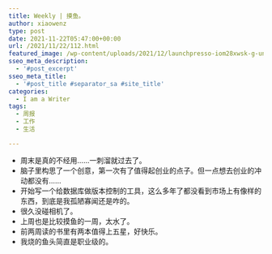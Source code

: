 ```yaml
---
title: Weekly | 摸鱼。
author: xiaowenz
type: post
date: 2021-11-22T05:47:00+00:00
url: /2021/11/22/112.html
featured_image: /wp-content/uploads/2021/12/launchpresso-iom28xwsk-g-unsplash.jpeg
sseo_meta_description:
  - '#post_excerpt'
sseo_meta_title:
  - '#post_title #separator_sa #site_title'
categories:
  - I am a Writer
tags:
  - 周报
  - 工作
  - 生活

---
```

  * 周末是真的不经用……一刺溜就过去了。
  * 脑子里构思了一个创意，第一次有了值得起创业的点子。但一点想去创业的冲动都没有……
  * 开始写一个给数据库做版本控制的工具，这么多年了都没看到市场上有像样的东西，到底是我孤陋寡闻还是咋的。
  * 很久没碰相机了。
  * 上周也是比较摸鱼的一周，太水了。
  * 前两周读的书里有两本值得上五星，好快乐。
  * 我烧的鱼头简直是职业级的。